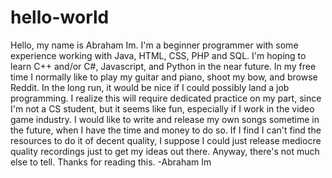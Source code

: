 # hello-world
Hello, my name is Abraham Im.
I'm a beginner programmer with some experience working with Java, HTML, CSS, PHP and SQL.
I'm hoping to learn C++ and/or C#, Javascript, and Python in the near future.
In my free time I normally like to play my guitar and piano, shoot my bow, and browse Reddit.
In the long run, it would be nice if I could possibly land a job programming. I realize this will require dedicated practice on my part, since I'm not a CS student, but it seems like fun, especially if I work in the video game industry.
I would like to write and release my own songs sometime in the future, when I have the time and money to do so. If I find I can't find the resources to do it of decent quality, I suppose I could just release mediocre quality recordings just to get my ideas out there.
Anyway, there's not much else to tell. Thanks for reading this.
-Abraham Im
